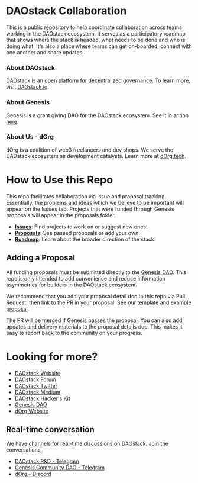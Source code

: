 # DAOstack Collaboration
This is a public repository to help coordinate collaboration across teams working in the DAOstack ecosystem. It serves as a  participatory roadmap that shows where the stack is headed, what needs to be done and who is doing what. It's also a place where teams can get on-boarded, connect with one another and share updates.

### About DAOstack
DAOstack is an open platform for decentralized governance. To learn more, visit [DAOstack.io](https://daostack.io).

### About Genesis
Genesis is a grant giving DAO for the DAOstack ecosystem. See it in action [here](https://alchemy.daostack.io/dao/0x294f999356ed03347c7a23bcbcf8d33fa41dc830).

### About Us - dOrg
dOrg is a coalition of web3 freelancers and dev shops. We serve the DAOstack ecosystem as development catalysts. Learn more at [dOrg.tech](https://dOrg.tech).

# How to Use this Repo
This repo facilitates collaboration via issue and proposal tracking. Essentially, the problems and ideas which we believe to be important will appear on the Issues tab. Projects that were funded through Genesis proposals will appear in the proposals folder.

- [**Issues**](https://github.com/dOrgTech/DAOstack-collab/issues): Find projects to work on or suggest new ones. 
- [**Proposals**](https://github.com/dOrgTech/DAOstack-collab/tree/master/proposals): See passed proposals or add your own.
- [**Roadmap**](https://github.com/dOrgTech/DAOstack-collab/wiki): Learn about the broader direction of the stack.

## Adding a Proposal

All funding proposals must be submitted directly to the [Genesis DAO](https://alchemy.daostack.io/dao/0x294f999356ed03347c7a23bcbcf8d33fa41dc830). This repo is only intended to add convenience and reduce information asymmetries for builders in the DAOstack ecosystem.

We recommend that you add your proposal detail doc to this repo via Pull Request, then link to the PR in your proposal. See our [template](https://github.com/dOrgTech/DAOstack-collab/blob/master/proposals/_template.md) and [example proposal](TODO).

The PR will be merged if Genesis passes the proposal. You can also add updates and delivery materials to the proposal details doc. This makes it easy to report back to the community on your progress.

# Looking for more?

* [DAOstack Website](https://daostack.io)
* [DAOstack Forum](https://daotalk.org)
* [DAOstack Twitter](https://twitter.com/daostack)
* [DAOstack Medium](https://medium.com/daostack)
* [DAOstack Hacker's Kit](https://github.com/daostack/DAOstack-Hackers-Kit)
* [Genesis DAO](https://alchemy.daostack.io/dao/0x294f999356ed03347c7a23bcbcf8d33fa41dc830)
* [dOrg Website](https://dorg.tech)

## Real-time conversation
We have channels for real-time discussions on DAOstack. Join the conversations.
* [DAOstack R&D - Telegram]()
* [Genesis Community DAO - Telegram]()
* [dOrg - Discord](https://discord.gg/6Kujmad)


